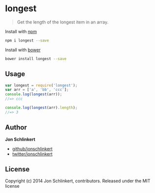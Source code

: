 # longest

> Get the length of the longest item in an array.


Install with [npm](npmjs.org)

```bash
npm i longest --save
```

Install with [bower](https://github.com/bower/bower)

```bash
bower install longest --save
```

## Usage

```js
var longest = require('longest');
var arr = ['a', 'bb', 'ccc'];
console.log(longest(arr));
//=> ccc

console.log(longest(arr).length);
//=> 3
```


## Author

**Jon Schlinkert**

+ [github/jonschlinkert](https://github.com/jonschlinkert)
+ [twitter/jonschlinkert](http://twitter.com/jonschlinkert)

## License
Copyright (c) 2014 Jon Schlinkert, contributors.
Released under the MIT license